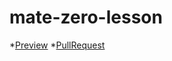 # mate-zero-lesson
*[Preview](https://github.com/crash2bash/mate-zero-lesson)
*[PullRequest](https://github.com/crash2bash/mate-zero-lesson/pull/1/files)